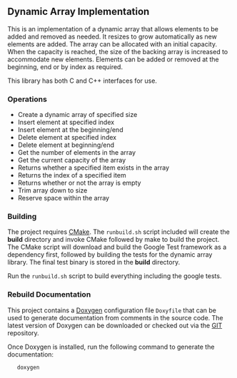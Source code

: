 ## Dynamic Array Implementation

This is an implementation of a dynamic array that allows elements to be added and removed as needed. It resizes to grow automatically as new elements are added. The array can be allocated with an initial capacity. When the capacity is reached, the size of the backing array is increased to accommodate new elements. Elements can be added or removed at the beginning, end or by index as required.

This library has both C and C++ interfaces for use.

### Operations

- Create a dynamic array of specified size
- Insert element at specified index
- Insert element at the beginning/end
- Delete element at specified index
- Delete element at beginning/end
- Get the number of elements in the array
- Get the current capacity of the array
- Returns whether a specified item exists in the array
- Returns the index of a specified item
- Returns whether or not the array is empty
- Trim array down to size
- Reserve space within the array

### Building

The project requires [CMake](https://cmake.org). The `runbuild.sh` script included will create the **build** directory and invoke CMake followed by make to build the project. The CMake script will download and build the Google Test framework as a dependency first, followed by building the tests for the dynamic array library. The final test binary is stored in the **build** directory.

Run the `runbuild.sh` script to build everything including the google tests.

### Rebuild Documentation

This project contains a [Doxygen](http://www.doxygen.org) configuration file `Doxyfile` that can be used to generate documentation from comments in the source code. The latest version of Doxygen can be downloaded or checked out via the [GIT](https://github.com/doxygen/doxygen) repository.

Once Doxygen is installed, run the following command to generate the documentation:

~~~
   doxygen
~~~
